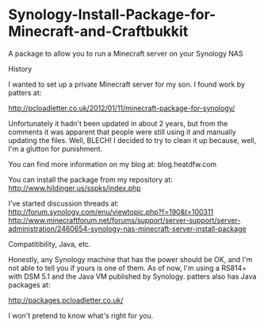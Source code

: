 # Synology-Install-Package-for-Minecraft-and-Craftbukkit
A package to allow you to run a Minecraft server on your Synology NAS

History

I wanted to set up a private Minecraft server for my son.  I found work by patters at:

http://pcloadletter.co.uk/2012/01/11/minecraft-package-for-synology/

Unfortunately it hadn't been updated in about 2 years, but from the comments it was apparent that people were still
using it and manually updating the files.  Well, BLECH!  I decided to try to clean it up because, well, I'm a glutton
for punishment.

You can find more information on my blog at:
blog.heatdfw.com

You can install the package from my repository at:
http://www.hildinger.us/sspks/index.php

I've started discussion threads at:
http://forum.synology.com/enu/viewtopic.php?f=190&t=100311
http://www.minecraftforum.net/forums/support/server-support/server-administration/2460654-synology-nas-minecraft-server-install-package

Compatitibility, Java, etc.

Honestly, any Synology machine that has the power should be OK, and I'm not able to tell you if yours is one of them.
As of now, I'm using a RS814+ with DSM 5.1 and the Java VM published by Synology.  patters also has Java packages at:

http://packages.pcloadletter.co.uk/

I won't pretend to know what's right for you.
